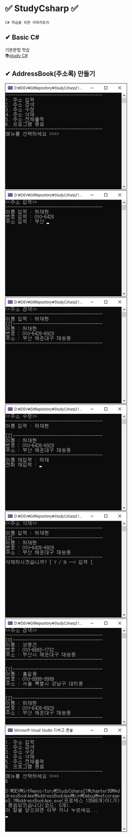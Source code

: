 # ✅ StudyCsharp ✅ 

```
C# 학습을 위한 리파지토리 
```

## ✔ Basic C#  

기본문법 학습  
📚[study C#](https://github.com/JaehyeonHeo/StudyCsharp21)  

## ✔ AddressBook(주소록) 만들기 
![시작화면](https://github.com/JaehyeonHeo/StudyCsharp21/blob/74e4d7f5c00a2afcc8f412b1639933486929bea2/main.png?raw=true "프로그램 매인 화면")  
![1.주소입력](https://github.com/JaehyeonHeo/StudyCsharp21/blob/74e4d7f5c00a2afcc8f412b1639933486929bea2/1.png?raw=true "주소입력 화면")
![2.주소검색](https://raw.githubusercontent.com/JaehyeonHeo/StudyCsharp21/74e4d7f5c00a2afcc8f412b1639933486929bea2/2.png "주소검색 화면")
![3.주소수정](https://raw.githubusercontent.com/JaehyeonHeo/StudyCsharp21/74e4d7f5c00a2afcc8f412b1639933486929bea2/3.png "주소수정 화면")
![4.주소삭제](https://raw.githubusercontent.com/JaehyeonHeo/StudyCsharp21/74e4d7f5c00a2afcc8f412b1639933486929bea2/4.png "주소삭제 화면")
![5.전체주소보기](https://raw.githubusercontent.com/JaehyeonHeo/StudyCsharp21/74e4d7f5c00a2afcc8f412b1639933486929bea2/5.png "전체주소보기 화면")
![6.프로그램 종료](https://raw.githubusercontent.com/JaehyeonHeo/StudyCsharp21/74e4d7f5c00a2afcc8f412b1639933486929bea2/6.png "프로그램종료")
